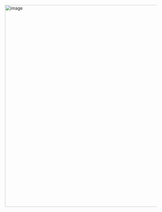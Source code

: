 <img width="669" alt="image" src="https://github.com/korzhovivan/testTask_job/assets/36745094/faddc65f-b864-4e7f-88d4-bd820ab5360e">

   
